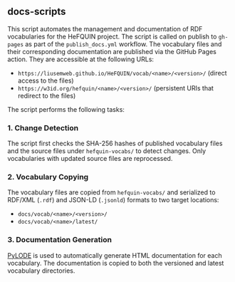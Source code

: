## docs-scripts

This script automates the management and documentation of RDF vocabularies for the HeFQUIN project. The script is called on publish to `gh-pages` as part of the `publish_docs.yml` workflow.
The vocabulary files and their corresponding documentation are published via the GitHub Pages action. They are accessible at the following URLs:

- `https://liusemweb.github.io/HeFQUIN/vocab/<name>/<version>/` (direct access to the files)
- `https://w3id.org/hefquin/<name>/<version>/` (persistent URIs that redirect to the files)

The script performs the following tasks:

### 1. Change Detection

The script first checks the SHA-256 hashes of published vocabulary files and the source files under `hefquin-vocabs/` to detect changes. Only vocabularies with updated source files are reprocessed.

### 2. Vocabulary Copying
The vocabulary files are copied from `hefquin-vocabs/` and serialized to RDF/XML (`.rdf`) and JSON-LD (`.jsonld`) formats to two target locations:
- `docs/vocab/<name>/<version>/`
- `docs/vocab/<name>/latest/`

### 3. Documentation Generation

[PyLODE](https://github.com/RDFLib/PyLODE) is used to automatically generate HTML documentation for each vocabulary. The documentation is copied to both the versioned and latest vocabulary directories.
